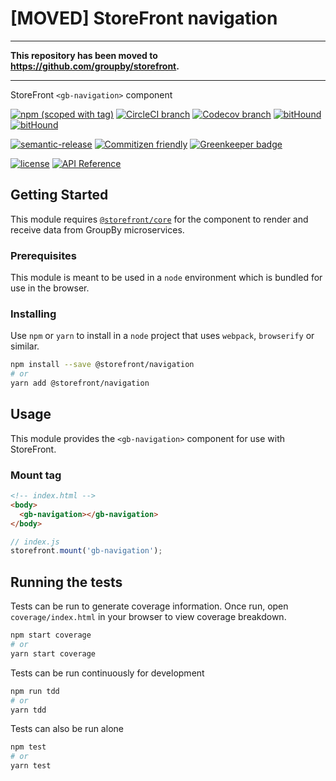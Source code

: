# [MOVED] StoreFront navigation

* * *

**This repository has been moved to <https://github.com/groupby/storefront>.**

* * *

StoreFront `<gb-navigation>` component

[![npm (scoped with tag)](https://img.shields.io/npm/v/@storefront/navigation.svg?style=flat-square)](https://www.npmjs.com/package/@storefront/navigation)
[![CircleCI branch](https://img.shields.io/circleci/project/github/groupby/storefront-navigation/master.svg?style=flat-square)](https://circleci.com/gh/groupby/storefront-navigation/tree/master)
[![Codecov branch](https://img.shields.io/codecov/c/github/groupby/storefront-navigation/master.svg?style=flat-square)](https://codecov.io/gh/groupby/storefront-navigation)
[![bitHound](https://img.shields.io/bithound/code/github/groupby/storefront-navigation.svg?style=flat-square)](https://www.bithound.io/github/groupby/storefront-navigation)
[![bitHound](https://img.shields.io/bithound/dependencies/github/groupby/storefront-navigation.svg?style=flat-square)](https://www.bithound.io/github/groupby/storefront-navigation)

[![semantic-release](https://img.shields.io/badge/%20%20%F0%9F%93%A6%F0%9F%9A%80-semantic--release-e10079.svg?style=flat-square)](https://github.com/semantic-release/semantic-release)
[![Commitizen friendly](https://img.shields.io/badge/commitizen-friendly-brightgreen.svg?style=flat-square)](http://commitizen.github.io/cz-cli/)
[![Greenkeeper badge](https://badges.greenkeeper.io/groupby/storefront-navigation.svg)](https://greenkeeper.io/)

[![license](https://img.shields.io/github/license/mashape/apistatus.svg?style=flat-square)](https://choosealicense.com/licenses/mit/)
[![API Reference](https://img.shields.io/badge/API_reference-latest-blue.svg?style=flat-square)](https://groupby.github.io/storefront-navigation/)

## Getting Started

This module requires [`@storefront/core`](https://www.npmjs.com/package/@storefront/core) for the component to render
and receive data from GroupBy microservices.

### Prerequisites

This module is meant to be used in a `node` environment which is bundled for use in the browser.

### Installing

Use `npm` or `yarn` to install in a `node` project that uses `webpack`, `browserify` or similar.

```sh
npm install --save @storefront/navigation
# or
yarn add @storefront/navigation
```

## Usage

This module provides the `<gb-navigation>` component for use with StoreFront.

### Mount tag

```html
<!-- index.html -->
<body>
  <gb-navigation></gb-navigation>
</body>
```

```js
// index.js
storefront.mount('gb-navigation');
```

## Running the tests

Tests can be run to generate coverage information.
Once run, open `coverage/index.html` in your browser to view coverage breakdown.

```sh
npm start coverage
# or
yarn start coverage
```

Tests can be run continuously for development

```sh
npm run tdd
# or
yarn tdd
```

Tests can also be run alone

```sh
npm test
# or
yarn test
```
